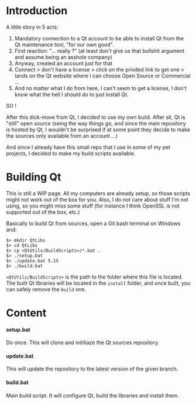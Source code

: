 Introduction
============

A little story in 5 acts:

1. Mandatory connection to a Qt account to be able to install Qt from the Qt maintenance tool, "for our own good".
2. First reaction: "... really ?" (at least don't give us that bullshit argument and assume being an asshole company)
3. Anyway, created an account just for that
4. Connect > don't have a license > click on the privded link to get one > lands on the Qt website where I can choose Open Source or Commercial ...
5. And no matter what I do from here, I can't seem to get a license, I don't know what the hell I should do to just install Qt.

SO !

After this dick-move from Qt, I decided to use my own build. After all, Qt is "still" open source (seing the way things go, and since the
main repository is hosted by Qt, I wouldn't be surprised if at some point they decide to make the sources only available from
an account ...)

And since I already have this small repo that I use in some of my pet projects, I decided to make my build scripts available.


Building Qt
===========

This is still a WIP page. All my computers are already setup, so those scripts might not work out of the box for you. Also, I do
not care about stuff I'm not using, so you might miss some stuff (for instance I think OpenSSL is not supported out of the box, etc.)

Basically to build Qt from sources, open a Git bash terminal on Windows and:

```
$> mkdir QtLibs
$> cd QtLibs
$> cp <QtUtils/BuildScripts>/*.bat .
$> ./setup.bat
$> ./update.bat 5.15
$> ./build.bat
```

`<QtUtils/BuildScripts>` is the path to the folder where this file is located. The built Qt libraries will be located in the `install`
folder, and once built, you can safely remove the `build` one.


Content
=======

#### setup.bat

Do once. This will clone and initiliaze the Qt sources repository.

#### update.bat <branch>

This will update the repository to the latest version of the given branch.

#### build.bat

Main build script. It will configure Qt, build the libraries and install them.
